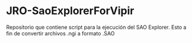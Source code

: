 # JRO-SaoExplorerForVipir
 Repositorio que contiene script para la ejecución del SAO Explorer. Esto a fin de convertir archivos .ngi a formato .SAO 
